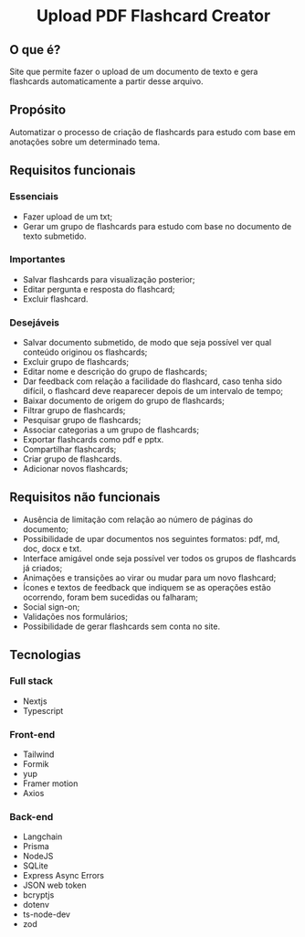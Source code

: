 <h1 align="center">Upload PDF Flashcard Creator</h1>

## O que é?
Site que permite fazer o upload de um documento de texto e gera flashcards automaticamente a partir desse arquivo.

## Propósito
Automatizar o processo de criação de flashcards para estudo com base em anotações sobre um determinado tema.

## Requisitos funcionais

### Essenciais
- Fazer upload de um txt;
- Gerar um grupo de flashcards para estudo com base no documento de texto submetido.

### Importantes
- Salvar flashcards para visualização posterior;
- Editar pergunta e resposta do flashcard;
- Excluir flashcard.

### Desejáveis
- Salvar documento submetido, de modo que seja possível ver qual conteúdo originou os flashcards;
- Excluir grupo de flashcards;
- Editar nome e descrição do grupo de flashcards;
- Dar feedback com relação a facilidade do flashcard, caso tenha sido difícil, o flashcard deve reaparecer depois de um intervalo de tempo;
- Baixar documento de origem do grupo de flashcards;
- Filtrar grupo de flashcards;
- Pesquisar grupo de flashcards;
- Associar categorias a um grupo de flashcards;
- Exportar flashcards como pdf e pptx.
- Compartilhar flashcards;
- Criar grupo de flashcards.
- Adicionar novos flashcards;

## Requisitos não funcionais
- Ausência de limitação com relação ao número de páginas do documento;
- Possibilidade de upar documentos nos seguintes formatos: pdf, md, doc, docx e txt.
- Interface amigável onde seja possível ver todos os grupos de flashcards já criados;
- Animações e transições ao virar ou mudar para um novo flashcard;
- Ícones e textos de feedback que indiquem se as operações estão ocorrendo, foram bem sucedidas ou falharam;
- Social sign-on;
- Validações nos formulários;
- Possibilidade de gerar flashcards sem conta no site.

## Tecnologias
### Full stack
- Nextjs
- Typescript

### Front-end
- Tailwind
- Formik
- yup
- Framer motion
- Axios

### Back-end
- Langchain
- Prisma
- NodeJS
- SQLite
- Express Async Errors
- JSON web token
- bcryptjs
- dotenv
- ts-node-dev
- zod